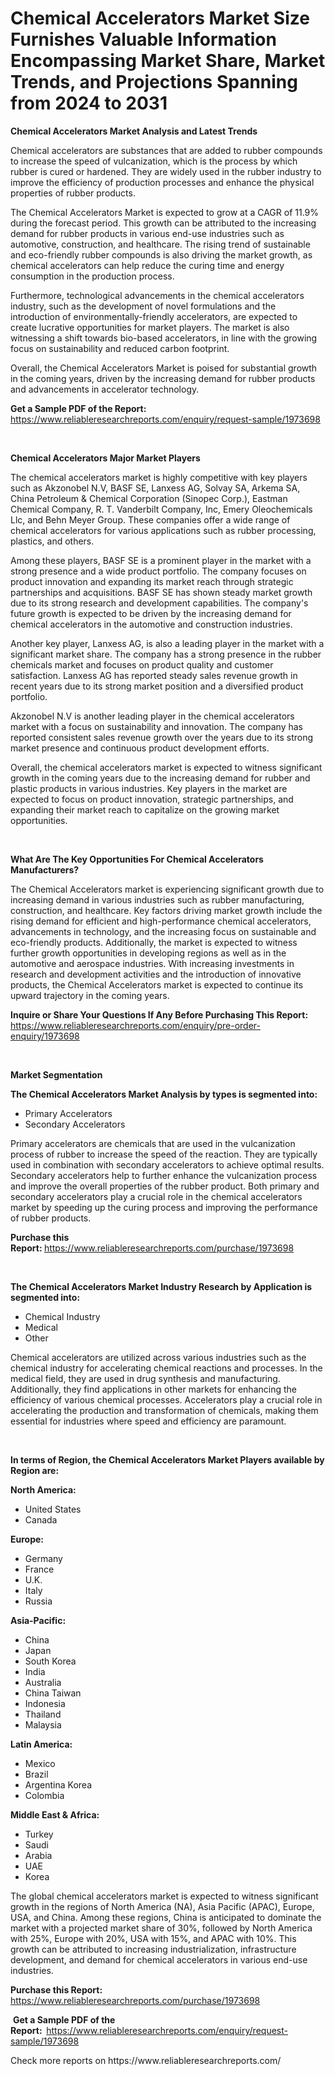 <p><h1>Chemical Accelerators Market Size Furnishes Valuable Information Encompassing Market Share, Market Trends, and Projections Spanning from 2024 to 2031</h1></p><p><strong>Chemical Accelerators Market Analysis and Latest Trends</strong></p>
<p><p>Chemical accelerators are substances that are added to rubber compounds to increase the speed of vulcanization, which is the process by which rubber is cured or hardened. They are widely used in the rubber industry to improve the efficiency of production processes and enhance the physical properties of rubber products.</p><p>The Chemical Accelerators Market is expected to grow at a CAGR of 11.9% during the forecast period. This growth can be attributed to the increasing demand for rubber products in various end-use industries such as automotive, construction, and healthcare. The rising trend of sustainable and eco-friendly rubber compounds is also driving the market growth, as chemical accelerators can help reduce the curing time and energy consumption in the production process.</p><p>Furthermore, technological advancements in the chemical accelerators industry, such as the development of novel formulations and the introduction of environmentally-friendly accelerators, are expected to create lucrative opportunities for market players. The market is also witnessing a shift towards bio-based accelerators, in line with the growing focus on sustainability and reduced carbon footprint.</p><p>Overall, the Chemical Accelerators Market is poised for substantial growth in the coming years, driven by the increasing demand for rubber products and advancements in accelerator technology.</p></p>
<p><strong>Get a Sample PDF of the Report:&nbsp;</strong> <a href="https://www.reliableresearchreports.com/enquiry/request-sample/1973698">https://www.reliableresearchreports.com/enquiry/request-sample/1973698</a></p>
<p>&nbsp;</p>
<p><strong>Chemical Accelerators Major Market Players</strong></p>
<p><p>The chemical accelerators market is highly competitive with key players such as Akzonobel N.V, BASF SE, Lanxess AG, Solvay SA, Arkema SA, China Petroleum & Chemical Corporation (Sinopec Corp.), Eastman Chemical Company, R. T. Vanderbilt Company, Inc, Emery Oleochemicals Llc, and Behn Meyer Group. These companies offer a wide range of chemical accelerators for various applications such as rubber processing, plastics, and others.</p><p>Among these players, BASF SE is a prominent player in the market with a strong presence and a wide product portfolio. The company focuses on product innovation and expanding its market reach through strategic partnerships and acquisitions. BASF SE has shown steady market growth due to its strong research and development capabilities. The company's future growth is expected to be driven by the increasing demand for chemical accelerators in the automotive and construction industries.</p><p>Another key player, Lanxess AG, is also a leading player in the market with a significant market share. The company has a strong presence in the rubber chemicals market and focuses on product quality and customer satisfaction. Lanxess AG has reported steady sales revenue growth in recent years due to its strong market position and a diversified product portfolio.</p><p>Akzonobel N.V is another leading player in the chemical accelerators market with a focus on sustainability and innovation. The company has reported consistent sales revenue growth over the years due to its strong market presence and continuous product development efforts.</p><p>Overall, the chemical accelerators market is expected to witness significant growth in the coming years due to the increasing demand for rubber and plastic products in various industries. Key players in the market are expected to focus on product innovation, strategic partnerships, and expanding their market reach to capitalize on the growing market opportunities.</p></p>
<p>&nbsp;</p>
<p><strong>What Are The Key Opportunities For Chemical Accelerators Manufacturers?</strong></p>
<p><p>The Chemical Accelerators market is experiencing significant growth due to increasing demand in various industries such as rubber manufacturing, construction, and healthcare. Key factors driving market growth include the rising demand for efficient and high-performance chemical accelerators, advancements in technology, and the increasing focus on sustainable and eco-friendly products. Additionally, the market is expected to witness further growth opportunities in developing regions as well as in the automotive and aerospace industries. With increasing investments in research and development activities and the introduction of innovative products, the Chemical Accelerators market is expected to continue its upward trajectory in the coming years.</p></p>
<p><strong>Inquire or Share Your Questions If Any Before Purchasing This Report:</strong> <a href="https://www.reliableresearchreports.com/enquiry/pre-order-enquiry/1973698">https://www.reliableresearchreports.com/enquiry/pre-order-enquiry/1973698</a></p>
<p>&nbsp;</p>
<p><strong>Market Segmentation</strong></p>
<p><strong>The Chemical Accelerators Market Analysis by types is segmented into:</strong></p>
<p><ul><li>Primary Accelerators</li><li>Secondary Accelerators</li></ul></p>
<p><p>Primary accelerators are chemicals that are used in the vulcanization process of rubber to increase the speed of the reaction. They are typically used in combination with secondary accelerators to achieve optimal results. Secondary accelerators help to further enhance the vulcanization process and improve the overall properties of the rubber product. Both primary and secondary accelerators play a crucial role in the chemical accelerators market by speeding up the curing process and improving the performance of rubber products.</p></p>
<p><strong>Purchase this Report:&nbsp;</strong><a href="https://www.reliableresearchreports.com/purchase/1973698">https://www.reliableresearchreports.com/purchase/1973698</a></p>
<p>&nbsp;</p>
<p><strong>The Chemical Accelerators Market Industry Research by Application is segmented into:</strong></p>
<p><ul><li>Chemical Industry</li><li>Medical</li><li>Other</li></ul></p>
<p><p>Chemical accelerators are utilized across various industries such as the chemical industry for accelerating chemical reactions and processes. In the medical field, they are used in drug synthesis and manufacturing. Additionally, they find applications in other markets for enhancing the efficiency of various chemical processes. Accelerators play a crucial role in accelerating the production and transformation of chemicals, making them essential for industries where speed and efficiency are paramount.</p></p>
<p>&nbsp;</p>
<p><strong>In terms of Region, the Chemical Accelerators Market Players available by Region are:</strong></p>
<p>
    <p> <strong> North America: </strong>
        <ul>
            <li>United States</li>
            <li>Canada</li>
        </ul>
        </p> 
    <p> <strong> Europe: </strong>
        <ul>
            <li>Germany</li>
            <li>France</li>
            <li>U.K.</li>
            <li>Italy</li>
            <li>Russia</li>
        </ul>
        </p> 
    <p> <strong> Asia-Pacific: </strong>
        <ul>
            <li>China</li>
            <li>Japan</li>
            <li>South Korea</li>
            <li>India</li>
            <li>Australia</li>
            <li>China Taiwan</li>
            <li>Indonesia</li>
            <li>Thailand</li>
            <li>Malaysia</li>
        </ul>
        </p> 
    <p> <strong> Latin America: </strong>
        <ul>
            <li>Mexico</li>
            <li>Brazil</li>
            <li>Argentina Korea</li>
            <li>Colombia</li>
        </ul>
        </p> 
    <p> <strong> Middle East & Africa: </strong>
        <ul>
            <li>Turkey</li>
            <li>Saudi</li>
            <li>Arabia</li>
            <li>UAE</li>
            <li>Korea</li>
        </ul>
    </p>
    </p>
<p><p>The global chemical accelerators market is expected to witness significant growth in the regions of North America (NA), Asia Pacific (APAC), Europe, USA, and China. Among these regions, China is anticipated to dominate the market with a projected market share of 30%, followed by North America with 25%, Europe with 20%, USA with 15%, and APAC with 10%. This growth can be attributed to increasing industrialization, infrastructure development, and demand for chemical accelerators in various end-use industries.</p></p>
<p><strong>Purchase this Report: </strong><a href="https://www.reliableresearchreports.com/purchase/1973698">https://www.reliableresearchreports.com/purchase/1973698</a></p>
<p>&nbsp;<strong>Get a Sample PDF of the Report:&nbsp;&nbsp;</strong><a href="https://www.reliableresearchreports.com/enquiry/request-sample/1973698">https://www.reliableresearchreports.com/enquiry/request-sample/1973698</a></p>
<p><strong></strong></p>
<p>Check more reports on https://www.reliableresearchreports.com/</p>